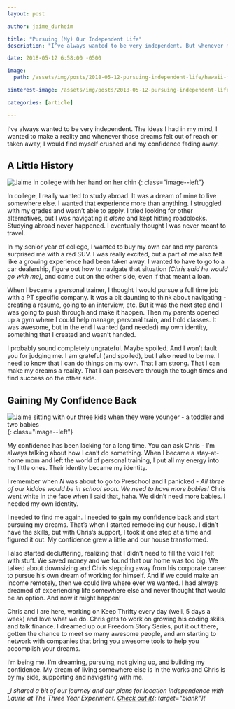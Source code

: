 ```yaml
---
layout: post

author: jaime_durheim

title: "Pursuing (My) Our Independent Life"
description: "I’ve always wanted to be very independent. But whenever my dreams felt out of reach or taken away, I would find myself crushed and my confidence fading away."

date: 2018-05-12 6:58:00 -0500

image:
  path: /assets/img/posts/2018-05-12-pursuing-independent-life/hawaii-family.jpg

pinterest-image: /assets/img/posts/2018-05-12-pursuing-independent-life/pursuing-independence.png

categories: [article]

---
```


I’ve always wanted to be very independent. The ideas I had in my mind, I wanted to make a reality and whenever those dreams felt out of reach or taken away, I would find myself crushed and my confidence fading away.

## A Little History

![Jaime in college with her hand on her chin]({{site.url}}/assets/img/posts/2018-05-12-pursuing-independent-life/jaime-college.jpg)
{: class="image--left"}

In college, I really wanted to study abroad. It was a dream of mine to live somewhere else. I wanted that experience more than anything. I struggled with my grades and wasn’t able to apply. I tried looking for other alternatives, but I was navigating it _alone_ and kept hitting roadblocks. Studying abroad never happened. I eventually thought I was never meant to travel.

In my senior year of college, I wanted to buy my own car and my parents surprised me with a red SUV. I was really excited, but a part of me also felt like a growing experience had been taken away. I wanted to have to go to a car dealership, figure out how to navigate that situation _(Chris said he would go with me),_ and come out on the other side, even if that meant a loan.

When I became a personal trainer, I thought I would pursue a full time job with a PT specific company. It was a bit daunting to think about navigating - creating a resume, going to an interview, etc. But it was the next step and I was going to push through and make it happen. Then my parents opened up a gym where I could help manage, personal train, and hold classes. It was awesome, but in the end I wanted (and needed) my own identity, something that I created and wasn’t handed.

I probably sound completely ungrateful. Maybe spoiled. And I won’t fault you for judging me. I am grateful (and spoiled), but I also need to be me. I need to know that I can do things on my own. That I am strong. That I can make my dreams a reality. That I can persevere through the tough times and find success on the other side.

## Gaining My Confidence Back

![Jaime sitting with our three kids when they were younger - a toddler and two babies]({{site.url}}/assets/img/posts/2018-05-12-pursuing-independent-life/jaime-kids.jpg)
{: class="image--left"}

My confidence has been lacking for a long time. You can ask Chris - I’m always talking about how I can’t do something. When I became a stay-at-home mom and left the world of personal training, I put all my energy into my little ones. Their identity became my identity.

I remember when _N_ was about to go to Preschool and I panicked - _All three of our kiddos would be in school soon. We need to have more babies!_ Chris went white in the face when I said that, haha. We didn’t need more babies. I needed my own identity.

I needed to find me again. I needed to gain my confidence back and start pursuing my dreams. That’s when I started remodeling our house. I didn’t have the skills, but with Chris’s support, I took it one step at a time and figured it out. My confidence grew a little and our house transformed.

I also started decluttering, realizing that I didn’t need to fill the void I felt with stuff. We saved money and we found that our home was too big. We talked about downsizing and Chris stepping away from his corporate career to pursue his own dream of working for himself. And if we could make an income remotely, then we could live where ever we wanted. I had always dreamed of experiencing life somewhere else and never thought that would be an option. And now it might happen!

Chris and I are here, working on Keep Thrifty every day (well, 5 days a week) and love what we do. Chris gets to work on growing his coding skills, and talk finance. I dreamed up our Freedom Story Series, put it out there, gotten the chance to meet so many awesome people, and am starting to network with companies that bring you awesome tools to help you accomplish your dreams.

I’m being me. I’m dreaming, pursuing, not giving up, and building my confidence. My dream of living somewhere else is in the works and Chris is by my side, supporting and navigating with me.

__I shared a bit of our journey and our plans for location independence with Laurie at The Three Year Experiment. [Check out it](http://www.thethreeyearexperiment.com/jaime/){: target="_blank"}!__

